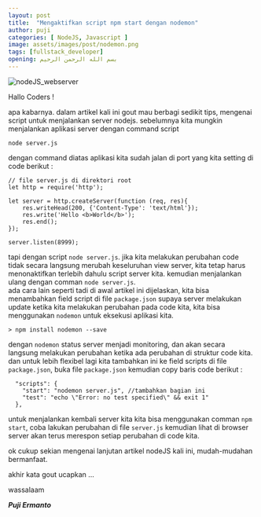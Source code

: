 ```yaml
---
layout: post
title:  "Mengaktifkan script npm start dengan nodemon"
author: puji
categories: [ NodeJS, Javascript ]
image: assets/images/post/nodemon.png
tags: [fullstack_developer]
opening: بسم الله الرحمن الرحيم
---  
```


![nodeJS_webserver]({{site.url}}/assets/images/post/nodejs-part2.png)  

Hallo Coders !  

apa kabarnya. dalam artikel kali ini gout mau berbagi sedikit tips, mengenai script untuk menjalankan server nodejs. sebelumnya kita mungkin menjalankan aplikasi server dengan command script  
```
node server.js
````  
dengan command diatas aplikasi kita sudah jalan di port yang kita setting di code berikut :  

```
// file server.js di direktori root
let http = require('http');

let server = http.createServer(function (req, res){
	res.writeHead(200, {'Content-Type': 'text/html'});
	res.write('Hello <b>World</b>');
	res.end();
});

server.listen(8999);
```  
tapi dengan script ```node server.js```. jika kita melakukan perubahan code tidak secara langsung merubah keseluruhan view server, kita tetap harus menonaktifkan terlebih dahulu script server kita. kemudian menjalankan ulang dengan comman ```node server.js```.  
ada cara lain seperti tadi di awal artikel ini dijelaskan, kita bisa menambahkan field script di file ```package.json``` supaya server melakukan update ketika kita melakukan perubahan pada code kita, kita bisa menggunakan ```nodemon``` untuk eksekusi aplikasi kita. 

```
> npm install nodemon --save
```  
dengan ```nodemon``` status server menjadi monitoring, dan akan secara langsung melakukan perubahan ketika ada perubahan di struktur code kita.  
dan untuk lebih flexibel lagi kita tambahkan ini ke field scripts di file ```package.json```, buka file ```package.json``` kemudian copy baris code berikut :  

```
  "scripts": {
    "start": "nodemon server.js", //tambahkan bagian ini
    "test": "echo \"Error: no test specified\" && exit 1"
  },  
```  
untuk menjalankan kembali server kita kita bisa menggunakan comman ```npm start```, coba lakukan perubahan di file ```server.js``` kemudian lihat di browser server akan terus merespon setiap perubahan di code kita.

ok cukup sekian mengenai lanjutan artikel nodeJS kali ini, mudah-mudahan bermanfaat. 

akhir kata gout ucapkan ... 

wassalaam  

***Puji Ermanto***






